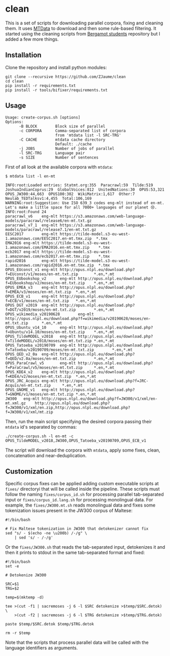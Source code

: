 # clean

This is a set of scripts for downloading parallel corpora, fixing and cleaning them.
It uses [MTData](https://github.com/thammegowda/mtdata) to download and then some rule-based filtering.
It started using the cleaning scripts from [Bergamot students](https://github.com/browsermt/students) repository but I added a few more things.

## Installation
Clone the repository and install python modules:
```
git clone --recursive https://github.com/ZJaume/clean
cd clean
pip install -r requirements.txt
pip install -r tools/bifixer/requirements.txt
```

## Usage
```
Usage: create-corpus.sh [options]
Options:
      -B BLOCK        Block size of parallel
      -c CORPORA      Comma-separated list of corpora
                      from 'mtdata list -l SRC-TRG'
      -C CACHE        mtdata cache directory
                      Default: ./cache
      -j JOBS         Number of jobs of parallel
      -l SRC-TRG      Language pair
      -s SIZE         Number of sentences
```

First of all look at the available corpora with `mtdata`:
```
$ mtdata list -l en-mt
```
```
INFO:root:Loaded entries: Statmt.org:355  Paracrawl:59  Tilde:519  JoshuaIndianCoprus:29  GlobalVoices:812  UnitedNations:30  OPUS:53,321  OPUS_JW300:44,663  OPUS100:302  WikiMatrix:1,617  Other:7  Neulab_TEDTalksv1:4,455  Total:106,169
WARNING:root:Suggestion: Use ISO 639_3 codes eng-mlt instead of en-mt. Let's make a little space for all 7000+ languages of our planet 😢.
INFO:root:Found 24
paracrawl_v6    eng-mlt https://s3.amazonaws.com/web-language-models/paracrawl/release6/en-mt.txt.gz
paracrawl_v7_1  eng-mlt https://s3.amazonaws.com/web-language-models/paracrawl/release7.1/en-mt.txt.gz
EESC2017        eng-mlt https://tilde-model.s3-eu-west-1.amazonaws.com/EESC2017.en-mt.tmx.zip  *.tmx
EMA2016 eng-mlt https://tilde-model.s3-eu-west-1.amazonaws.com/EMA2016.en-mt.tmx.zip    *.tmx
ecb2017 eng-mlt https://tilde-model.s3-eu-west-1.amazonaws.com/ecb2017.en-mt.tmx.zip    *.tmx
rapid2016       eng-mlt https://tilde-model.s3-eu-west-1.amazonaws.com/rapid2016.en-mt.tmx.zip  *.tmx
OPUS_EUconst_v1 eng-mlt http://opus.nlpl.eu/download.php?f=EUconst/v1/moses/en-mt.txt.zip       *.en,*.mt
OPUS_EUbookshop_v2      eng-mlt http://opus.nlpl.eu/download.php?f=EUbookshop/v2/moses/en-mt.txt.zip    *.en,*.mt
OPUS_EMEA_v3    eng-mlt http://opus.nlpl.eu/download.php?f=EMEA/v3/moses/en-mt.txt.zip  *.en,*.mt
OPUS_ECB_v1     eng-mlt http://opus.nlpl.eu/download.php?f=ECB/v1/moses/en-mt.txt.zip   *.en,*.mt
OPUS_DGT_v2019  eng-mlt http://opus.nlpl.eu/download.php?f=DGT/v2019/moses/en-mt.txt.zip        *.en,*.mt
OPUS_wikimedia_v20190628        eng-mlt http://opus.nlpl.eu/download.php?f=wikimedia/v20190628/moses/en-mt.txt.zip      *.en,*.mt
OPUS_Ubuntu_v14_10      eng-mlt http://opus.nlpl.eu/download.php?f=Ubuntu/v14.10/moses/en-mt.txt.zip    *.en,*.mt
OPUS_TildeMODEL_v2018   eng-mlt http://opus.nlpl.eu/download.php?f=TildeMODEL/v2018/moses/en-mt.txt.zip *.en,*.mt
OPUS_Tatoeba_v20190709  eng-mlt http://opus.nlpl.eu/download.php?f=Tatoeba/v20190709/moses/en-mt.txt.zip        *.en,*.mt
OPUS_QED_v2_0a  eng-mlt http://opus.nlpl.eu/download.php?f=QED/v2.0a/moses/en-mt.txt.zip        *.en,*.mt
OPUS_ParaCrawl_v5       eng-mlt http://opus.nlpl.eu/download.php?f=ParaCrawl/v5/moses/en-mt.txt.zip     *.en,*.mt
OPUS_KDE4_v2    eng-mlt http://opus.nlpl.eu/download.php?f=KDE4/v2/moses/en-mt.txt.zip  *.en,*.mt
OPUS_JRC_Acquis eng-mlt http://opus.nlpl.eu/download.php?f=JRC-Acquis/en-mt.txt.zip     *.en,*.mt
OPUS_GNOME_v1   eng-mlt http://opus.nlpl.eu/download.php?f=GNOME/v1/moses/en-mt.txt.zip *.en,*.mt
JW300   eng-mlt http://opus.nlpl.eu/download.php?f=JW300/v1/xml/en-mt.xml.gz    http://opus.nlpl.eu/download.php?f=JW300/v1/xml/en.zip,http://opus.nlpl.eu/download.php?f=JW300/v1/xml/mt.zip
```

Then, run the main script specifying the desired corpora passing their `mtdata` id's separated by commas:
```
./create-corpus.sh -l en-mt -c OPUS_TildeMODEL_v2018,JW300,OPUS_Tatoeba_v20190709,OPUS_ECB_v1
```

The script will download the corpora with `mtdata`, apply some fixes, clean, concatenation and near-deduplication.

## Customization
Specific corpus fixes can be applied adding custom executable scripts at `fixes/` directoryi that will be called inside the pipeline.
These scripts must follow the naming `fixes/corpus_id.sh` for processing parallel tab-separated input or `fixes/corpus_id.lang.sh` for processing monolingual data.
For example, the `fixes/JW300.mt.sh` reads monolingual data and fixes some tokenization issues present in the JW300 corpus of Maltese:
```
#!/bin/bash

# Fix Maltese tokenization in JW300 that detokenizer cannot fix
sed "s/ - $(echo -ne \u200b) /-/g" \
    | sed 's/ - /-/g'
```

Or the `fixes/JW300.sh` that reads the tab-separated input, detokenizes it and then it prints to stdout in the same tab-separated format and fixed:
```
#!/bin/bash
set -e

# Detokenize JW300

SRC=$1
TRG=$2

temp=$(mktemp -d)

tee >(cut -f1 | sacremoses -j 6 -l $SRC detokenize >$temp/$SRC.detok) \
    >(cut -f2 | sacremoses -j 6 -l $TRG detokenize >$temp/$TRG.detok)

paste $temp/$SRC.detok $temp/$TRG.detok

rm -r $temp
```

Note that the scripts that process parallel data will be called with the language identifiers as arguments.

